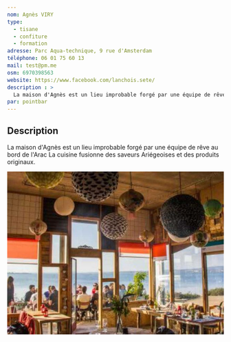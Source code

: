 ```yaml
---
nom: Agnès VIRY
type: 
  - tisane
  - confiture
  - formation
adresse: Parc Aqua-technique, 9 rue d'Amsterdam
téléphone: 06 01 75 60 13
mail: test@pm.me
osm: 6970398563
website: https://www.facebook.com/lanchois.sete/
description : >
  La maison d'Agnès est un lieu improbable forgé par une équipe de rêve au bord de l'Arac La cuisine fusionne des saveurs Ariégeoises et des produits originaux. 
par: pointbar
---
```


## Description

La maison d'Agnès est un lieu improbable forgé par une équipe de rêve au bord de l'Arac La cuisine fusionne des saveurs Ariégeoises et des produits originaux.

![Chez Lanchois](./media/chez-lanchois.jpg)
